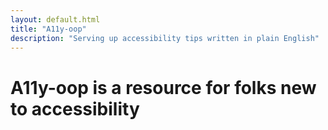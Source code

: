 ```yaml
---
layout: default.html
title: "A11y-oop"
description: "Serving up accessibility tips written in plain English"
---
```


<h1>A11y-oop is a resource for folks new to accessibility</h1>
